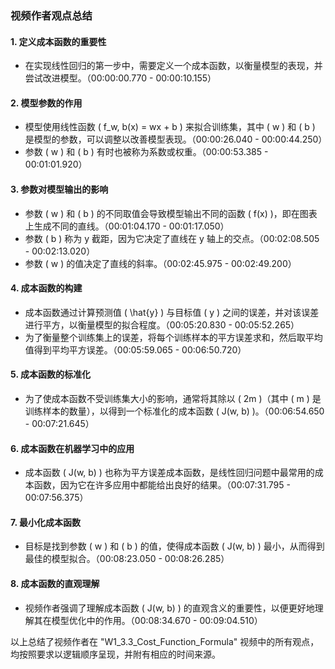 ### 视频作者观点总结

#### 1. 定义成本函数的重要性
- 在实现线性回归的第一步中，需要定义一个成本函数，以衡量模型的表现，并尝试改进模型。（00:00:00.770 - 00:00:10.155）

#### 2. 模型参数的作用
- 模型使用线性函数 \( f_w, b(x) = wx + b \) 来拟合训练集，其中 \( w \) 和 \( b \) 是模型的参数，可以调整以改善模型表现。（00:00:26.040 - 00:00:44.250）
- 参数 \( w \) 和 \( b \) 有时也被称为系数或权重。（00:00:53.385 - 00:01:01.920）

#### 3. 参数对模型输出的影响
- 参数 \( w \) 和 \( b \) 的不同取值会导致模型输出不同的函数 \( f(x) \)，即在图表上生成不同的直线。（00:01:04.170 - 00:01:17.050）
- 参数 \( b \) 称为 y 截距，因为它决定了直线在 y 轴上的交点。（00:02:08.505 - 00:02:13.020）
- 参数 \( w \) 的值决定了直线的斜率。（00:02:45.975 - 00:02:49.200）

#### 4. 成本函数的构建
- 成本函数通过计算预测值 \( \hat{y} \) 与目标值 \( y \) 之间的误差，并对该误差进行平方，以衡量模型的拟合程度。（00:05:20.830 - 00:05:52.265）
- 为了衡量整个训练集上的误差，将每个训练样本的平方误差求和，然后取平均值得到平均平方误差。（00:05:59.065 - 00:06:50.720）

#### 5. 成本函数的标准化
- 为了使成本函数不受训练集大小的影响，通常将其除以 \( 2m \)（其中 \( m \) 是训练样本的数量），以得到一个标准化的成本函数 \( J(w, b) \)。（00:06:54.650 - 00:07:21.645）

#### 6. 成本函数在机器学习中的应用
- 成本函数 \( J(w, b) \) 也称为平方误差成本函数，是线性回归问题中最常用的成本函数，因为它在许多应用中都能给出良好的结果。（00:07:31.795 - 00:07:56.375）

#### 7. 最小化成本函数
- 目标是找到参数 \( w \) 和 \( b \) 的值，使得成本函数 \( J(w, b) \) 最小，从而得到最佳的模型拟合。（00:08:23.050 - 00:08:26.285）

#### 8. 成本函数的直观理解
- 视频作者强调了理解成本函数 \( J(w, b) \) 的直观含义的重要性，以便更好地理解其在模型优化中的作用。（00:08:34.670 - 00:09:04.510）

以上总结了视频作者在 "W1_3.3_Cost_Function_Formula" 视频中的所有观点，均按照要求以逻辑顺序呈现，并附有相应的时间来源。